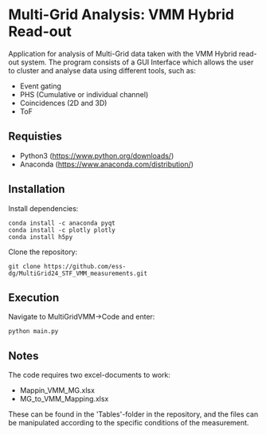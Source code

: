 # Multi-Grid Analysis: VMM Hybrid Read-out 

Application for analysis of Multi-Grid data taken with the VMM Hybrid read-out system.
The program consists of a GUI Interface which allows the user to cluster and analyse data using different tools, such as:

- Event gating
- PHS (Cumulative or individual channel)
- Coincidences (2D and 3D)
- ToF

## Requisties
- Python3 (https://www.python.org/downloads/)
- Anaconda (https://www.anaconda.com/distribution/)

## Installation
Install dependencies:
```
conda install -c anaconda pyqt 
conda install -c plotly plotly
conda install h5py
```

Clone the repository:
```
git clone https://github.com/ess-dg/MultiGrid24_STF_VMM_measurements.git
```

## Execution
Navigate to MultiGridVMM->Code and enter:
```
python main.py
```
## Notes

The code requires two excel-documents to work:
- Mappin_VMM_MG.xlsx
- MG_to_VMM_Mapping.xlsx

These can be found in the 'Tables'-folder in the repository, and the files can be manipulated according to the specific conditions of the measurement.
